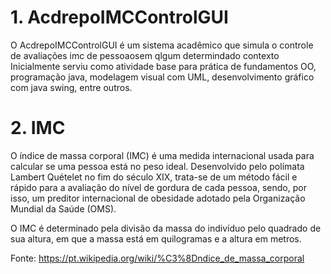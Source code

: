 # 1. AcdrepoIMCControlGUI

O AcdrepoIMCControlGUI é um sistema acadêmico que simula o controle de avaliações imc de pessoaosem qlgum determindado contexto
Inicialmente serviu como atividade base para prática de fundamentos OO, programação java, modelagem visual com UML, desenvolvimento gráfico com java swing, entre outros.


# 2. IMC

O índice de massa corporal (IMC) é uma medida internacional usada para calcular se uma pessoa está no peso ideal. 
Desenvolvido pelo polímata Lambert Quételet no fim do século XIX, trata-se de um método fácil e rápido para a avaliação 
do nível de gordura de cada pessoa, sendo, por isso, um preditor internacional de obesidade adotado pela Organização 
Mundial da Saúde (OMS).

O IMC é determinado pela divisão da massa do indivíduo pelo quadrado de sua altura, em que a massa está em quilogramas
e a altura em metros.

Fonte: https://pt.wikipedia.org/wiki/%C3%8Dndice_de_massa_corporal


